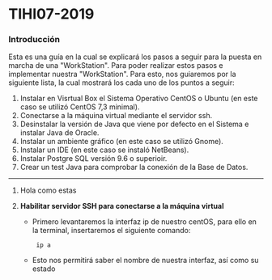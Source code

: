 # TIHI07-2019
### **Introducción**
Esta es una guía en la cual se explicará los pasos a seguir para la puesta en marcha de una "WorkStation". Para poder realizar estos pasos e implementar nuestra "WorkStation". Para esto, nos guiaremos por la siguiente lista, la cual mostrará los cada uno de los puntos a seguir:

1. Instalar en Visrtual Box el Sistema Operativo CentOS o Ubuntu (en este caso se utilizó CentOS 7,3 minimal).
2. Conectarse a la máquina virtual mediante el servidor ssh.
3. Desinstalar la versión de Java que viene por defecto en el Sistema e instalar Java de Oracle.
4. Instalar un ambiente gráfico (en este caso se utilizó Gnome).
5. Instalar un IDE (en este caso se instaló NetBeans).
6. Instalar Postgre SQL versión 9.6 o superioir.
7. Crear un test Java para comprobar la conexión de la Base de Datos.
-----------------------------------------------------------------------------------------------------------------------------------

1. Hola como estas

2. **Habilitar servidor SSH para conectarse a la máquina virtual**
   * Primero levantaremos la interfaz ip de nuestro centOS, para ello en la terminal, insertaremos el siguiente comando:
    
          ip a
   * Esto nos permitirá saber el nombre de nuestra interfaz, así como su estado 


